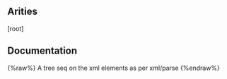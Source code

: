 ## Arities
[root]

## Documentation
{%raw%}
A tree seq on the xml elements as per xml/parse
{%endraw%}
